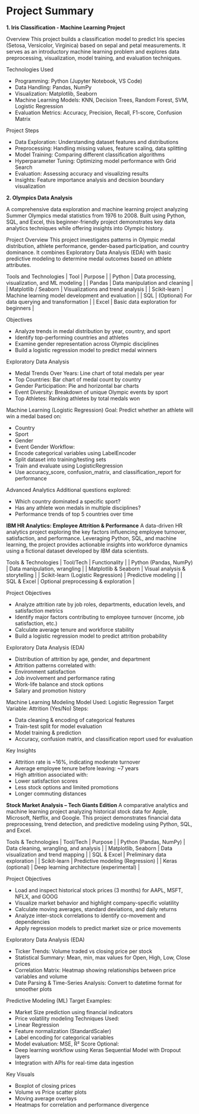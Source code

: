 # Project Summary

**1. Iris Classification - Machine Learning Project**

Overview
This project builds a classification model to predict Iris species (Setosa, Versicolor, Virginica) based on sepal and petal measurements. It serves as an introductory machine learning problem and explores data preprocessing, visualization, model training, and evaluation techniques.

Technologies Used
- Programming: Python (Jupyter Notebook, VS Code)
- Data Handling: Pandas, NumPy
- Visualization: Matplotlib, Seaborn
- Machine Learning Models: KNN, Decision Trees, Random Forest, SVM, Logistic Regression
- Evaluation Metrics: Accuracy, Precision, Recall, F1-score, Confusion Matrix
  
Project Steps
- Data Exploration: Understanding dataset features and distributions
- Preprocessing: Handling missing values, feature scaling, data splitting
- Model Training: Comparing different classification algorithms
- Hyperparameter Tuning: Optimizing model performance with Grid Search
- Evaluation: Assessing accuracy and visualizing results
- Insights: Feature importance analysis and decision boundary visualization
  

**2. Olympics Data Analysis**

A comprehensive data exploration and machine learning project analyzing Summer Olympics medal statistics from 1976 to 2008. Built using Python, SQL, and Excel, this beginner-friendly project demonstrates key data analytics techniques while offering insights into Olympic history.

Project Overview
This project investigates patterns in Olympic medal distribution, athlete performance, gender-based participation, and country dominance. It combines Exploratory Data Analysis (EDA) with basic predictive modeling to determine medal outcomes based on athlete attributes.

Tools and Technologies
| Tool | Purpose | 
| Python | Data processing, visualization, and ML modeling | 
| Pandas | Data manipulation and cleaning | 
| Matplotlib / Seaborn | Visualizations and trend analysis | 
| Scikit-learn | Machine learning model development and evaluation | 
| SQL | (Optional) For data querying and transformation | 
| Excel | Basic data exploration for beginners | 

Objectives
- Analyze trends in medal distribution by year, country, and sport
- Identify top-performing countries and athletes
- Examine gender representation across Olympic disciplines
- Build a logistic regression model to predict medal winners

Exploratory Data Analysis
- Medal Trends Over Years: Line chart of total medals per year
- Top Countries: Bar chart of medal count by country
- Gender Participation: Pie and horizontal bar charts
- Event Diversity: Breakdown of unique Olympic events by sport
- Top Athletes: Ranking athletes by total medals won

Machine Learning (Logistic Regression)
Goal: Predict whether an athlete will win a medal based on:
- Country
- Sport
- Gender
- Event Gender
Workflow:
- Encode categorical variables using LabelEncoder
- Split dataset into training/testing sets
- Train and evaluate using LogisticRegression
- Use accuracy_score, confusion_matrix, and classification_report for performance

Advanced Analytics
Additional questions explored:
- Which country dominated a specific sport?
- Has any athlete won medals in multiple disciplines?
- Performance trends of top 5 countries over time


**IBM HR Analytics: Employee Attrition & Performance**
A data-driven HR analytics project exploring the key factors influencing employee turnover, satisfaction, and performance. Leveraging Python, SQL, and machine learning, the project provides actionable insights into workforce dynamics using a fictional dataset developed by IBM data scientists.

Tools & Technologies
| Tool/Tech | Functionality | 
| Python (Pandas, NumPy) | Data manipulation, wrangling | 
| Matplotlib & Seaborn | Visual analysis & storytelling | 
| Scikit-learn (Logistic Regression) | Predictive modeling | 
| SQL & Excel | Optional preprocessing & exploration | 

Project Objectives
- Analyze attrition rate by job roles, departments, education levels, and satisfaction metrics
- Identify major factors contributing to employee turnover (income, job satisfaction, etc.)
- Calculate average tenure and workforce stability
- Build a logistic regression model to predict attrition probability

Exploratory Data Analysis (EDA)
- Distribution of attrition by age, gender, and department
- Attrition patterns correlated with:
- Environment satisfaction
- Job involvement and performance rating
- Work-life balance and stock options
- Salary and promotion history

Machine Learning Modeling
Model Used: Logistic Regression
Target Variable: Attrition (Yes/No)
Steps:
- Data cleaning & encoding of categorical features
- Train-test split for model evaluation
- Model training & prediction
- Accuracy, confusion matrix, and classification report used for evaluation

Key Insights
- Attrition rate is ~16%, indicating moderate turnover
- Average employee tenure before leaving: ~7 years
- High attrition associated with:
- Lower satisfaction scores
- Less stock options and limited promotions
- Longer commuting distances


**Stock Market Analysis – Tech Giants Edition**
A comparative analytics and machine learning project analyzing historical stock data for Apple, Microsoft, Netflix, and Google. This project demonstrates financial data preprocessing, trend detection, and predictive modeling using Python, SQL, and Excel.

Tools & Technologies
| Tool/Tech | Purpose | 
| Python (Pandas, NumPy) | Data cleaning, wrangling, and analysis | 
| Matplotlib, Seaborn | Data visualization and trend mapping | 
| SQL & Excel | Preliminary data exploration | 
| Scikit-learn | Predictive modeling (Regression) | 
| Keras (optional) | Deep learning architecture (experimental) | 


Project Objectives
-  Load and inspect historical stock prices (3 months) for AAPL, MSFT, NFLX, and GOOG
-  Visualize market behavior and highlight company-specific volatility
-  Calculate moving averages, standard deviations, and daily returns
-  Analyze inter-stock correlations to identify co-movement and dependencies
-  Apply regression models to predict market size or price movements

Exploratory Data Analysis (EDA)
- Ticker Trends: Volume traded vs closing price per stock
- Statistical Summary: Mean, min, max values for Open, High, Low, Close prices
- Correlation Matrix: Heatmap showing relationships between price variables and volume
- Date Parsing & Time-Series Analysis: Convert to datetime format for smoother plots

Predictive Modeling (ML)
Target Examples:
- Market Size prediction using financial indicators
- Price volatility modeling
Techniques Used:
- Linear Regression
- Feature normalization (StandardScaler)
- Label encoding for categorical variables
- Model evaluation: MSE, R² Score
Optional:
- Deep learning workflow using Keras Sequential Model with Dropout layers
- Integration with APIs for real-time data ingestion

Key Visuals
- Boxplot of closing prices
- Volume vs Price scatter plots
- Moving average overlays
- Heatmaps for correlation and performance divergence





